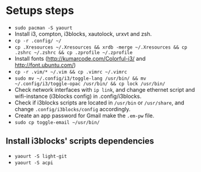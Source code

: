 # Setups steps

* `sudo pacman -S yaourt`
* Install i3, compton, i3blocks, xautolock, urxvt and zsh.
* `cp -r .config/ ~/`
* `cp .Xresources ~/.Xresources && xrdb -merge ~/.Xresources && cp .zshrc ~/.zshrc && cp .zprofile ~/.zprofile`
* Install fonts (http://kumarcode.com/Colorful-i3/ and http://font.ubuntu.com/)
* `cp -r .vim/* ~/.vim && cp .vimrc ~/.vimrc`
* `sudo mv ~/.config/i3/toggle-lang /usr/bin/ && mv ~/.config/i3/toggle-opac /usr/bin/ && cp lock /usr/bin/` 
* Check network interfaces with `ip link`,
  and change ethernet script and wifi-instance (i3blocks config) 
  in .config/i3blocks.
* Check if i3blocks scripts are located in `/usr/bin` or `/usr/share`, 
  and change `.config/i3blocks/config` accordingly.
* Create an app password for Gmail make the `.em-pw` file.
* `sudo cp toggle-email ~/usr/bin/`

## Install i3blocks' scripts dependencies
* `yaourt -S light-git`
* `yaourt -S acpi`
